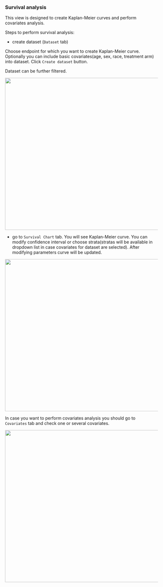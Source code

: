 ### Survival analysis
This view is designed to create Kaplan-Meier curves and perform covariates analysis.

Steps to perform survival analysis:

- create dataset (`Dataset` tab)

Choose endpoint for which you want to create Kaplan-Meier curve. Optionally you can include basic covariates(age, sex, race, treatment arm) into dataset. Click `Create dataset` button. 

Dataset can be further filtered.

<img src="https://raw.githubusercontent.com/datagrok-ai/public/master/packages/ClinicalCase/img/survival_dataset.gif" height="500" width='800'/>

- go to `Survival Chart` tab. You will see Kaplan-Meier curve. You can modify confidence interval or choose strata(stratas will be available in dropdown list in case covariates for dataset are selected). After modifying parameters curve will be updated.

<img src="https://raw.githubusercontent.com/datagrok-ai/public/master/packages/ClinicalCase/img/survival_kaplan_meier.gif" height="500" width='800'/>

In case you want to perform covariates analysis you should go to `Covariates` tab and check one or several covariates.

<img src="https://raw.githubusercontent.com/datagrok-ai/public/master/packages/ClinicalCase/img/survival_covariates.PNG" height="500" width='800'/>